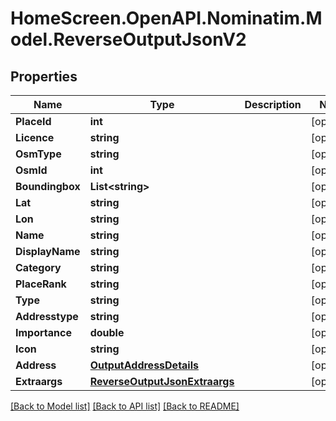 # HomeScreen.OpenAPI.Nominatim.Model.ReverseOutputJsonV2

## Properties

Name | Type | Description | Notes
------------ | ------------- | ------------- | -------------
**PlaceId** | **int** |  | [optional] 
**Licence** | **string** |  | [optional] 
**OsmType** | **string** |  | [optional] 
**OsmId** | **int** |  | [optional] 
**Boundingbox** | **List&lt;string&gt;** |  | [optional] 
**Lat** | **string** |  | [optional] 
**Lon** | **string** |  | [optional] 
**Name** | **string** |  | [optional] 
**DisplayName** | **string** |  | [optional] 
**Category** | **string** |  | [optional] 
**PlaceRank** | **string** |  | [optional] 
**Type** | **string** |  | [optional] 
**Addresstype** | **string** |  | [optional] 
**Importance** | **double** |  | [optional] 
**Icon** | **string** |  | [optional] 
**Address** | [**OutputAddressDetails**](OutputAddressDetails.md) |  | [optional] 
**Extraargs** | [**ReverseOutputJsonExtraargs**](ReverseOutputJsonExtraargs.md) |  | [optional] 

[[Back to Model list]](../README.md#documentation-for-models) [[Back to API list]](../README.md#documentation-for-api-endpoints) [[Back to README]](../README.md)

